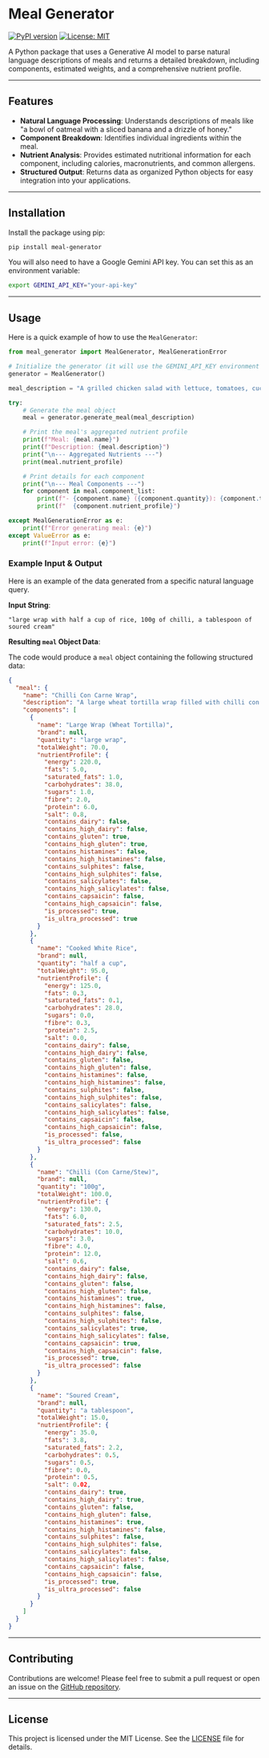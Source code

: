 # Meal Generator

[![PyPI version](https://badge.fury.io/py/meal-generator.svg)](https://badge.fury.io/py/meal-generator)
[![License: MIT](https://img.shields.io/badge/License-MIT-yellow.svg)](https://opensource.org/licenses/MIT)

A Python package that uses a Generative AI model to parse natural language descriptions of meals and returns a detailed breakdown, including components, estimated weights, and a comprehensive nutrient profile.

***

## Features

-   **Natural Language Processing**: Understands descriptions of meals like "a bowl of oatmeal with a sliced banana and a drizzle of honey."
-   **Component Breakdown**: Identifies individual ingredients within the meal.
-   **Nutrient Analysis**: Provides estimated nutritional information for each component, including calories, macronutrients, and common allergens.
-   **Structured Output**: Returns data as organized Python objects for easy integration into your applications.

***

## Installation

Install the package using pip:

```bash
pip install meal-generator
````

You will also need to have a Google Gemini API key. You can set this as an environment variable:

```bash
export GEMINI_API_KEY="your-api-key"
```

-----

## Usage

Here is a quick example of how to use the `MealGenerator`:

```python
from meal_generator import MealGenerator, MealGenerationError

# Initialize the generator (it will use the GEMINI_API_KEY environment variable)
generator = MealGenerator()

meal_description = "A grilled chicken salad with lettuce, tomatoes, cucumbers, and a light vinaigrette dressing."

try:
    # Generate the meal object
    meal = generator.generate_meal(meal_description)

    # Print the meal's aggregated nutrient profile
    print(f"Meal: {meal.name}")
    print(f"Description: {meal.description}")
    print("\n--- Aggregated Nutrients ---")
    print(meal.nutrient_profile)

    # Print details for each component
    print("\n--- Meal Components ---")
    for component in meal.component_list:
        print(f"- {component.name} ({component.quantity}): {component.total_weight}g")
        print(f"  {component.nutrient_profile}")

except MealGenerationError as e:
    print(f"Error generating meal: {e}")
except ValueError as e:
    print(f"Input error: {e}")

```

### Example Input & Output

Here is an example of the data generated from a specific natural language query.

**Input String**:

```
"large wrap with half a cup of rice, 100g of chilli, a tablespoon of soured cream"
```

**Resulting `meal` Object Data**:

The code would produce a `meal` object containing the following structured data:

```json
{
  "meal": {
    "name": "Chilli Con Carne Wrap",
    "description": "A large wheat tortilla wrap filled with chilli con carne, white rice, and a tablespoon of soured cream.",
    "components": [
      {
        "name": "Large Wrap (Wheat Tortilla)",
        "brand": null,
        "quantity": "large wrap",
        "totalWeight": 70.0,
        "nutrientProfile": {
          "energy": 220.0,
          "fats": 5.0,
          "saturated_fats": 1.0,
          "carbohydrates": 38.0,
          "sugars": 1.0,
          "fibre": 2.0,
          "protein": 6.0,
          "salt": 0.8,
          "contains_dairy": false,
          "contains_high_dairy": false,
          "contains_gluten": true,
          "contains_high_gluten": true,
          "contains_histamines": false,
          "contains_high_histamines": false,
          "contains_sulphites": false,
          "contains_high_sulphites": false,
          "contains_salicylates": false,
          "contains_high_salicylates": false,
          "contains_capsaicin": false,
          "contains_high_capsaicin": false,
          "is_processed": true,
          "is_ultra_processed": true
        }
      },
      {
        "name": "Cooked White Rice",
        "brand": null,
        "quantity": "half a cup",
        "totalWeight": 95.0,
        "nutrientProfile": {
          "energy": 125.0,
          "fats": 0.3,
          "saturated_fats": 0.1,
          "carbohydrates": 28.0,
          "sugars": 0.0,
          "fibre": 0.3,
          "protein": 2.5,
          "salt": 0.0,
          "contains_dairy": false,
          "contains_high_dairy": false,
          "contains_gluten": false,
          "contains_high_gluten": false,
          "contains_histamines": false,
          "contains_high_histamines": false,
          "contains_sulphites": false,
          "contains_high_sulphites": false,
          "contains_salicylates": false,
          "contains_high_salicylates": false,
          "contains_capsaicin": false,
          "contains_high_capsaicin": false,
          "is_processed": false,
          "is_ultra_processed": false
        }
      },
      {
        "name": "Chilli (Con Carne/Stew)",
        "brand": null,
        "quantity": "100g",
        "totalWeight": 100.0,
        "nutrientProfile": {
          "energy": 130.0,
          "fats": 6.0,
          "saturated_fats": 2.5,
          "carbohydrates": 10.0,
          "sugars": 3.0,
          "fibre": 4.0,
          "protein": 12.0,
          "salt": 0.6,
          "contains_dairy": false,
          "contains_high_dairy": false,
          "contains_gluten": false,
          "contains_high_gluten": false,
          "contains_histamines": true,
          "contains_high_histamines": false,
          "contains_sulphites": false,
          "contains_high_sulphites": false,
          "contains_salicylates": true,
          "contains_high_salicylates": false,
          "contains_capsaicin": true,
          "contains_high_capsaicin": false,
          "is_processed": true,
          "is_ultra_processed": false
        }
      },
      {
        "name": "Soured Cream",
        "brand": null,
        "quantity": "a tablespoon",
        "totalWeight": 15.0,
        "nutrientProfile": {
          "energy": 35.0,
          "fats": 3.8,
          "saturated_fats": 2.2,
          "carbohydrates": 0.5,
          "sugars": 0.5,
          "fibre": 0.0,
          "protein": 0.5,
          "salt": 0.02,
          "contains_dairy": true,
          "contains_high_dairy": true,
          "contains_gluten": false,
          "contains_high_gluten": false,
          "contains_histamines": true,
          "contains_high_histamines": false,
          "contains_sulphites": false,
          "contains_high_sulphites": false,
          "contains_salicylates": false,
          "contains_high_salicylates": false,
          "contains_capsaicin": false,
          "contains_high_capsaicin": false,
          "is_processed": true,
          "is_ultra_processed": false
        }
      }
    ]
  }
}
```

-----

## Contributing

Contributions are welcome\! Please feel free to submit a pull request or open an issue on the [GitHub repository](https://github.com/TomMcKenna1/meal-generator).

-----

## License

This project is licensed under the MIT License. See the [LICENSE](https://www.google.com/search?q=LICENSE) file for details.